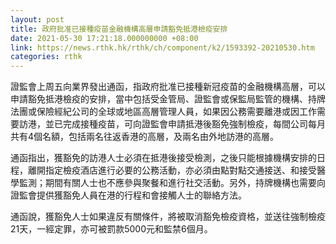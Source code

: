 ```yaml
---
layout: post
title: 政府批准已接種疫苗金融機構高層申請豁免抵港檢疫安排
date: 2021-05-30 17:21:18.000000000 +08:00
link: https://news.rthk.hk/rthk/ch/component/k2/1593392-20210530.htm
categories: rthk
---
```


證監會上周五向業界發出通函，指政府批准已接種新冠疫苗的金融機構高層，可以申請豁免抵港檢疫的安排，當中包括受金管局、證監會或保監局監管的機構、持牌法團或保險經紀公司的全球或地區高層管理人員，如果因公務需要離港或因工作需要訪港，並已完成接種疫苗，可向證監會申請抵港後豁免強制檢疫，每間公司每月共有4個名額，包括兩名往返香港的高層，及兩名由外地訪港的高層。

通函指出，獲豁免的訪港人士必須在抵港後接受檢測，之後只能根據機構安排的日程，離開指定檢疫酒店進行必要的公務活動，亦必須由點對點交通接送、和接受醫學監測；期間有關人士也不應參與聚餐和進行社交活動。另外，持牌機構也需要向證監會提供獲豁免人員在港的行程和會接觸人士的聯絡方法。

通函說，獲豁免人士如果違反有關條件，將被取消豁免檢疫資格，並送往強制檢疫21天，一經定罪，亦可被罰款5000元和監禁6個月。
